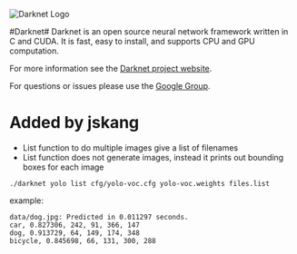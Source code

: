 ![Darknet Logo](http://pjreddie.com/media/files/darknet-black-small.png)

#Darknet#
Darknet is an open source neural network framework written in C and CUDA. It is fast, easy to install, and supports CPU and GPU computation.

For more information see the [Darknet project website](http://pjreddie.com/darknet).

For questions or issues please use the [Google Group](https://groups.google.com/forum/#!forum/darknet).

# Added by jskang
* List function to do multiple images give a list of filenames
* List function does not generate images, instead it prints out bounding boxes for
each image

```
./darknet yolo list cfg/yolo-voc.cfg yolo-voc.weights files.list
```
example:
```
data/dog.jpg: Predicted in 0.011297 seconds.
car, 0.827306, 242, 91, 366, 147
dog, 0.913729, 64, 149, 174, 348
bicycle, 0.845698, 66, 131, 300, 288
```
